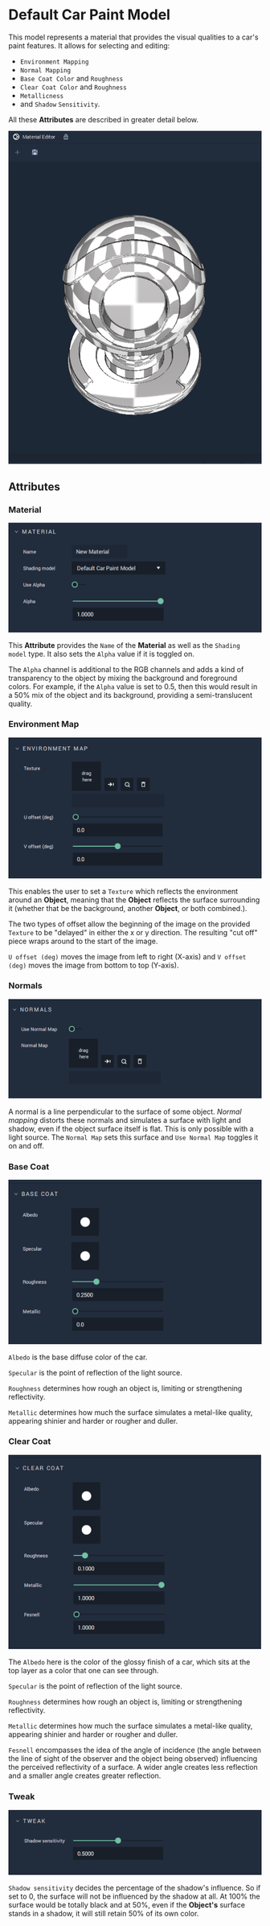 # Default Car Paint Model

This model represents a material that provides the visual qualities to a car's paint features. It allows for selecting and editing: 

* `Environment Mapping`
* `Normal Mapping`
* `Base Coat Color` and `Roughness`
* `Clear Coat Color` and `Roughness` 
* `Metallicness` 
* and `Shadow` `Sensitivity`.

All these **Attributes** are described in greater detail below. 

![](../../.gitbook/assets/model-carpaint-ball.png)

## Attributes

### Material

![Material](../../.gitbook/assets/carpaint-attr-material.png)

This **Attribute** provides the `Name` of the **Material** as well as the `Shading model` type. It also sets the `Alpha` value if it is toggled on. 

The `Alpha` channel is additional to the RGB channels and adds a kind of transparency to the object by mixing the background and foreground colors. For example, if the `Alpha` value is set to 0.5, then this would result in a 50% mix of the object and its background, providing a semi-translucent quality. 


### Environment Map
![Environment Map](../../.gitbook/assets/carpaint-attr-enviromentmap.png)

This enables the user to set a `Texture` which reflects the environment around an **Object**, meaning that the **Object** reflects the surface surrounding it (whether that be the background, another **Object**, or both combined.). 

The two types of offset allow the beginning of the image on the provided `Texture` to be "delayed" in either the x or y direction. The resulting "cut off" piece wraps around to the start of the image. 

`U offset (deg)` moves the image from left to right (X-axis) and `V offset (deg)` moves the image from bottom to top (Y-axis). 


### Normals
![Normals](../../.gitbook/assets/carpaint-attr-normals.png)

A normal is a line perpendicular to the surface of some object. *Normal mapping* distorts these normals and simulates a surface with light and shadow, even if the object surface itself is flat. This is only possible with a light source. The `Normal Map` sets this surface and `Use Normal Map` toggles it on and off. 


### Base Coat
![Base Coat](../../.gitbook/assets/carpaint-attr-basecoat.png)

`Albedo` is the base diffuse color of the car. 

`Specular` is the point of reflection of the light source. 

`Roughness` determines how rough an object is, limiting or strengthening reflectivity. 

`Metallic` determines how much the surface simulates a metal-like quality, appearing shinier and harder or rougher and duller.   


### Clear Coat
![Clear Coat](../../.gitbook/assets/carpaint-attr-clearcoat.png)

The `Albedo` here is the color of the glossy finish of a car, which sits at the top layer as a color that one can see through. 

`Specular` is the point of reflection of the light source. 

`Roughness` determines how rough an object is, limiting or strengthening reflectivity. 

`Metallic` determines how much the surface simulates a metal-like quality, appearing shinier and harder or rougher and duller. 

`Fesnell` encompasses the idea of the angle of incidence (the angle between the line of sight of the observer and the object being observed) influencing the perceived reflectivity of a surface. A wider angle creates less reflection and a smaller angle creates greater reflection.


### Tweak
![Tweak](../../.gitbook/assets/carpaint-attr-tweak.png)

`Shadow sensitivity` decides the percentage of the shadow's influence. So if set to 0, the surface will not be influenced by the shadow at all. At 100% the surface would be totally black and at 50%, even if the **Object's** surface stands in a shadow, it will still retain 50% of its own color.
